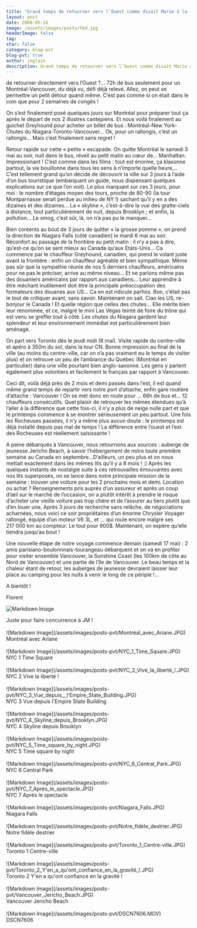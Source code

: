 ```yaml
---
title: "Grand temps de retourner vers l’Ouest comme disait Marie à la fin du"
layout: post
date: 2008-05-16
image: /assets/images/posts/tbd.jpg
headerImage: false
tag:
star: false
category: blog-pvt
blog-pvt: true
author: jeglain
description: Grand temps de retourner vers l’Ouest comme disait Marie à la fin du
---
```

de retourner directement vers l’Ouest ?... 72h de bus seulement pour
un Montréal-Vancouver, du déjà vu, défi déjà relevé. Allez, on
peut se permettre un petit détour quand même. C’est pas comme si on
était dans le coin que pour 2 semaines de congés !

On s’est finalement posé quelques jours sur Montréal pour préparer
tout ça après le départ de nos 2 illustres cantepiens. Et nous voilà
finalement au guichet Greyhound pour acheter un billet de bus :
Montréal-New York-Chutes du Niagara-Toronto-Vancouver… Ok, pour un
rallongis, c’est un rallongis… Mais c’est finalement sans
regret !

Retour rapide sur cette « petite » escapade. On quitte Montréal le
samedi 3 mai au soir, nuit dans le bus, réveil au petit matin au cœur
de… Manhattan. Impressionant ! C’est comme dans les films : tout
est énorme, ça klaxonne partout, la vie bouillonne dans tous les sens
à n’importe quelle heure,… C’est tellement grand qu’on décide
de découvrir la ville sur 3 jours à l’aide d’un bus touristique
(embarquant un guide, nous dispensant quelques explications sur ce que
l’on voit). Le plus marquant sur ces 3 jours, pour moi : le nombre
d’étages moyen des tours, proche de 80-90  (la tour Montparnasse
serait perdue au milieu de NY !) sachant qu’il y en a des dizaines et
des dizaines… La « skyline », c’est-à-dire la vue des
gratte-ciels à distance, tout particulièrement de nuit, depuis
Brooklyn ; et enfin, la pollution… Le smog, c’est sûr, là, on
n’a pas pu le manquer…

Bien contents au bout de 3 jours de quitter « la grosse pomme », on
prend la direction de Niagara Falls (côté canadien) le mardi 6 mai au
soir. Réconfort au passage de la frontière au petit matin : il n’y
a pas à dire, qu’est-ce qu’on se sent mieux au Canada qu’aux
Etats-Unis… Ca commence par le chauffeur Greyhound, canadien, qui
prend le volant juste avant la frontière : enfin un chauffeur
agréable et bien sympathique. Même pas sûr que la sympathie réunie
de nos 5 derniers chauffeurs, américains pour ne pas le préciser,
arrive au même niveau… Et ne parlons même pas des douaniers
américains par rapport aux canadiens… Leur apprendre à être
méchant inutilement doit être la principale préoccupation des
formateurs des douanes aux US… Ca en est ridicule parfois. Bon,
c’était pas le tout de critiquer avant, sans savoir. Maintenant on
sait. Ciao les US, re-bonjour le Canada ! Et quelle région que celles
des chutes… Elle mérite bien leur renommée, et ce, malgré le mini
Las Végas teinté de foire du trône qui est venu se greffer tout à
côté. Les chutes du Niagara gardent leur splendeur et leur
environnement immédiat est particulièrement bien aménagé.

On part vers Toronto dès le jeudi midi (8 mai). Visite rapide du
centre-ville et apéro à 350m du sol, dans la tour CN. Bonne impression
au final de la ville (au moins du centre-ville, car on n’a pas
vraiment eu le temps de visiter plus) et on retrouve un peu de
l’ambiance du Québec (Montréal en particulier) dans une ville
pourtant bien anglo-saxonne. Les gens y parlent également plus
volontiers et facilement le français par rapport à Vancouver.

Ceci dit, voilà déjà près de 2 mois et demi passés dans l’est, il
est quand même grand temps de repartir vers notre port d’attache,
enfin gare routière d’attache : Vancouver ! On se met donc en route
pour … 66h de bus et… 12 chauffeurs consécutifs. Quel plaisir de
retrouver les mêmes étendues qu’à l’aller à la différence que
cette fois-ci, il n’y a plus de neige nulle part et que le printemps
commence à se montrer sérieusement un peu partout. Une fois les
Rocheuses passées, il n’y a même plus aucun doute : le printemps
est déjà installé depuis pas mal de temps ! La différence entre
l’ouest et l’est des Rocheuses est réellement saisissante !

A peine débarqués à Vancouver, nous retournons aux sources : auberge
de jeunesse Jericho Beach, à savoir l’hébergement de notre toute
première semaine au Canada en septembre…D’ailleurs, un peu plus et
on nous mettait exactement dans les mêmes lits qu’il y a 8
mois ! :) Après les quelques instants de nostalgie suite à ces
retrouvailles émouvantes avec nos lits superposés, on se lance dans
notre principale mission de la semaine : trouver une voiture pour les 2
prochains mois et demi. Location ou achat ? Renseignements pris auprès
d’un assureur et après un coup d’œil sur le marché de
l’occasion, on a plutôt intérêt à prendre le risque d’acheter
une vieille voiture pas trop chère et de l’assurer au tiers plutôt
que d’en louer une. Après 3 jours de recherche sans relâche, de
négociations acharnées, nous voici ce soir propriétaires d’un
énorme Chrysler Voyager rallongé, équipé d’un moteur V6 3L, et …
qui roule encore malgré ses 217 000 km au compteur. Le tout pour 900$.
Maintenant, on espère qu’elle tiendra jusqu’au bout !

Une nouvelle étape de notre voyage commence demain (samedi 17 mai) : 2
amis parisiano-boulonnnais-tourangeau débarquent et on va en profiter
pour visiter ensemble Vancouver, la Sunshine Coast (les 100km de côte
au Nord de Vancouver) et une partie de l’île de Vancouver. Le beau
temps et la chaleur étant de retour, les auberges de jeunesse devraient
laisser leur place au camping pour les nuits à venir le long de ce
périple !…

A bientôt !

Florent

![Markdown Image](/assets/images/posts-pvt/Juste_pour_faire_concurrence_à_JM_!.JPG)
<figcaption class="caption">Juste pour faire concurrence à JM !</figcaption>
<br>
![Markdown Image](/assets/images/posts-pvt/Montréal_avec_Ariane.JPG)
<figcaption class="caption">Montréal avec Ariane</figcaption>
<br>
![Markdown Image](/assets/images/posts-pvt/NYC_1_Time_Square.JPG)
<figcaption class="caption">NYC 1 Time Square</figcaption>
<br>
![Markdown Image](/assets/images/posts-pvt/NYC_2_Vive_la_liberté_!.JPG)
<figcaption class="caption">NYC 2 Vive la liberté !</figcaption>
<br>
![Markdown Image](/assets/images/posts-pvt/NYC_3_Vue_depuis__l'Empire_State_Building.JPG)
<figcaption class="caption">NYC 3 Vue depuis  l'Empire State Building</figcaption>
<br>
![Markdown Image](/assets/images/posts-pvt/NYC_4_Skyline_depuis_Brooklyn.JPG)
<figcaption class="caption">NYC 4 Skyline depuis Brooklyn</figcaption>
<br>
![Markdown Image](/assets/images/posts-pvt/NYC_5_Time_square_by_night.JPG)
<figcaption class="caption">NYC 5 Time square by night</figcaption>
<br>
![Markdown Image](/assets/images/posts-pvt/NYC_6_Central_Park.JPG)
<figcaption class="caption">NYC 6 Central Park</figcaption>
<br>
![Markdown Image](/assets/images/posts-pvt/NYC_7_Après_le_spectacle.JPG)
<figcaption class="caption">NYC 7 Après le spectacle</figcaption>
<br>
![Markdown Image](/assets/images/posts-pvt/Niagara_Falls.JPG)
<figcaption class="caption">Niagara Falls</figcaption>
<br>
![Markdown Image](/assets/images/posts-pvt/Notre_fidèle_destrier.JPG)
<figcaption class="caption">Notre fidèle destrier</figcaption>
<br>
![Markdown Image](/assets/images/posts-pvt/Toronto_1_Centre-ville.JPG)
<figcaption class="caption">Toronto 1 Centre-ville</figcaption>
<br>
![Markdown Image](/assets/images/posts-pvt/Toronto_2_Y'en_a_qu'ont_confiance_en_la_gravité_!.JPG)
<figcaption class="caption">Toronto 2 Y'en a qu'ont confiance en la gravité !</figcaption>
<br>
![Markdown Image](/assets/images/posts-pvt/Vancouver_Jericho_Beach.JPG)
<figcaption class="caption">Vancouver Jericho Beach</figcaption>
<br>
![Markdown Image](/assets/images/posts-pvt/DSCN7606.MOV)
<figcaption class="caption">DSCN7606</figcaption>
<br>
